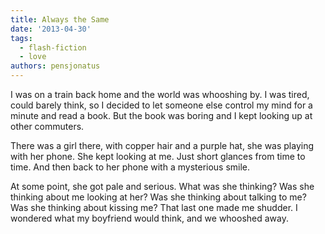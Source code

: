 ```yaml
---
title: Always the Same
date: '2013-04-30'
tags:
  - flash-fiction
  - love
authors: pensjonatus
---
```


I was on a train back home and the world was whooshing by. I was tired, could
barely think, so I decided to let someone else control my mind for a minute and
read a book. But the book was boring and I kept looking up at other commuters.

<!-- truncate -->

There was a girl there, with copper hair and a purple hat, she was playing with
her phone. She kept looking at me. Just short glances from time to time. And
then back to her phone with a mysterious smile.

At some point, she got pale and serious. What was she thinking? Was she thinking
about me looking at her? Was she thinking about talking to me? Was she thinking
about kissing me? That last one made me shudder. I wondered what my boyfriend
would think, and we whooshed away.

